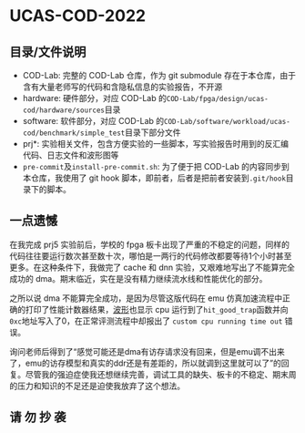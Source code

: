 # UCAS-COD-2022
## 目录/文件说明
- COD-Lab: 完整的 COD-Lab 仓库，作为 git submodule 存在于本仓库，由于含有大量老师写的代码和含隐私信息的实验报告，不开源
- hardware: 硬件部分，对应 COD-Lab 的`COD-Lab/fpga/design/ucas-cod/hardware/sources`目录
- software: 软件部分，对应 COD-Lab 的`COD-Lab/software/workload/ucas-cod/benchmark/simple_test`目录下部分文件
- prj*: 实验相关文件，包含方便实验的一些脚本，写实验报告时用到的反汇编代码、日志文件和波形图等
- `pre-commit`及`install-pre-commit.sh`: 为了便于把 COD-Lab 的内容同步到本仓库，我使用了 git hook 脚本，即前者，后者是把前者安装到`.git/hook`目录下的脚本。

## 一点遗憾
在我完成 prj5 实验前后，学校的 fpga 板卡出现了严重的不稳定的问题，同样的代码往往要运行数次甚至数十次，哪怕是一两行的代码修改都要等待1个小时甚至更多。在这种条件下，我做完了 cache 和 dnn 实验，又艰难地写出了不能算完全成功的 dma。期末临近，实在是没有精力继续流水线和性能优化的部分。

之所以说 dma 不能算完全成功，是因为尽管这版代码在 emu 仿真加速流程中正确的打印了性能计数器结果，[波形](prj5-dma/sim_out/160e6055/dump.fst)也显示 cpu 运行到了`hit_good_trap`函数并向`0xc`地址写入了0，在正常评测流程中却报出了 `custom cpu running time out` 错误。

询问老师后得到了“感觉可能还是dma有访存请求没有回来，但是emu调不出来了，emu的访存模型和真实的ddr还是有差距的，所以就调到这里就可以了”的回复。尽管我的强迫症使我还想继续完善，调试工具的缺失、板卡的不稳定、期末周的压力和知识的不足还是迫使我放弃了这个想法。

## **请 勿 抄 袭**
